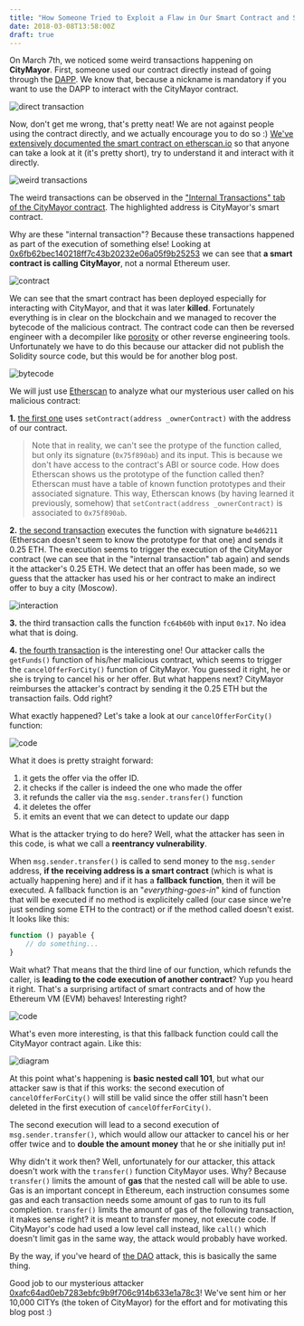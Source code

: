 ```yaml
---
title: "How Someone Tried to Exploit a Flaw in Our Smart Contract and Steal All of Its Ether"
date: 2018-03-08T13:58:00Z
draft: true
---
```


On March 7th, we noticed some weird transactions happening on **CityMayor**. First, someone used our contract directly instead of going through the [DAPP](https://www.citymayor.co). We know that, because a nickname is mandatory if you want to use the DAPP to interact with the CityMayor contract.

![direct transaction](/img/hack/direct_tx.png)

Now, don't get me wrong, that's pretty neat! We are not against people using the contract directly, and we actually encourage you to do so :) [We've extensively documented the smart contract on etherscan.io](https://etherscan.io/address/0x4bdde1e9fbaef2579dd63e2abbf0be445ab93f10#code) so that anyone can take a look at it (it's pretty short), try to understand it and interact with it directly.

![weird transactions](/img/hack/weird_tx.png)

The weird transactions can be observed in the ["Internal Transactions" tab of the CityMayor contract](https://etherscan.io/address/0x4bdde1e9fbaef2579dd63e2abbf0be445ab93f10#internaltx). The highlighted address is CityMayor's smart contract.

Why are these "internal transaction"? Because these transactions happened as part of the execution of something else! Looking at [0x6fb62bec140218ff7c43b20232e06a05f9b25253](https://etherscan.io/address/0x6fb62bec140218ff7c43b20232e06a05f9b25253) we can see that **a smart contract is calling CityMayor**, not a normal Ethereum user.

![contract](/img/hack/contract_malicious.png)

We can see that the smart contract has been deployed especially for interacting with CityMayor, and that it was later **killed**. Fortunately everything is in clear on the blockchain and we managed to recover the bytecode of the malicious contract. The contract code can then be reversed engineer with a decompiler like [porosity](https://github.com/comaeio/porosity) or other reverse engineering tools. Unfortunately we have to do this because our attacker did not publish the Solidity source code, but this would be for another blog post.

![bytecode](/img/hack/bytecode.png)

We will just use [Etherscan](https://etherscan.io/address/0x6fb62bec140218ff7c43b20232e06a05f9b25253) to analyze what our mysterious user called on his malicious contract:

**1.** [the first one](https://etherscan.io/tx/0x2f8bb00e207b5d5433d4cc3b3a6581950eb6f1a97112ef20f7a9624b81e531e0) uses `setContract(address _ownerContract)` with the address of our contract. 

> Note that in reality, we can't see the protype of the function called, but only its signature (`0x75f890ab`) and its input. This is because we don't have access to the contract's ABI or source code. How does Etherscan shows us the prototype of the function called then? Etherscan must have a table of known function prototypes and their associated signature. This way, Etherscan knows (by having learned it previously, somehow) that `setContract(address _ownerContract)` is associated to `0x75f890ab`.

**2.** [the second transaction](https://etherscan.io/tx/0x11101f12a900eb0470e2751abba0cc86ac1d7067fdbc56ab159973fca3f61c7d#internal) executes the function with signature `be4d6211` (Etherscan doesn't seem to know the prototype for that one) and sends it 0.25 ETH. The execution seems to trigger the execution of the CityMayor contract (we can see that in the "internal transaction" tab again) and sends it the attacker's 0.25 ETH. We detect that an offer has been made, so we guess that the attacker has used his or her contract to make an indirect offer to buy a city (Moscow).

![interaction](/img/hack/interaction.png)

**3.** the third transaction calls the function `fc64b60b` with input `0x17`. No idea what that is doing.

**4.** [the fourth transaction](https://etherscan.io/tx/0xf7001b009387d4f1cb4a609978ee78d86d9af3ae28f1146c10ee02ffcd20bba7) is the interesting one! Our attacker calls the `getFunds()` function of his/her malicious contract, which seems to trigger the `cancelOfferForCity()` function of CityMayor. You guessed it right, he or she is trying to cancel his or her offer. But what happens next? CityMayor reimburses the attacker's contract by sending it the 0.25 ETH but the transaction fails. Odd right?

What exactly happened? Let's take a look at our `cancelOfferForCity()` function:

![code](/img/hack/better_code.png)

What it does is pretty straight forward:

1. it gets the offer via the offer ID.
1. it checks if the caller is indeed the one who made the offer
1. it refunds the caller via the `msg.sender.transfer()` function
1. it deletes the offer
1. it emits an event that we can detect to update our dapp

What is the attacker trying to do here? Well, what the attacker has seen in this code, is what we call a **reentrancy vulnerability**. 

When `msg.sender.transfer()` is called to send money to the `msg.sender` address, **if the receiving address is a smart contract** (which is what is actually happening here) and if it has a **fallback function**, then it will be executed. A fallback function is an "*everything-goes-in*" kind of function that will be executed if no method is explicitely called (our case since we're just sending some ETH to the contract) or if the method called doesn't exist. It looks like this:

```js
function () payable {
    // do something...
}
```

Wait what? That means that the third line of our function, which refunds the caller, is **leading to the code execution of another contract**? Yup you heard it right. That's a surprising artifact of smart contracts and of how the Ethereum VM (EVM) behaves! Interesting right?

![code](/img/hack/code.png)

What's even more interesting, is that this fallback function could call the CityMayor contract again. Like this:

![diagram](/img/hack/diagram.png)

At this point what's happening is **basic nested call 101**, but what our attacker saw is that if this works: the second execution of `cancelOfferForCity()` will still be valid since the offer still hasn't been deleted in the first execution of `cancelOfferForCity()`.

The second execution will lead to a second execution of `msg.sender.transfer()`, which would allow our attacker to cancel his or her offer twice and to **double the amount money** that he or she initially put in!

Why didn't it work then? Well, unfortunately for our attacker, this attack doesn't work with the `transfer()` function CityMayor uses. Why? Because `transfer()` limits the amount of **gas** that the nested call will be able to use. Gas is an important concept in Ethereum, each instruction consumes some gas and each transaction needs some amount of gas to run to its full completion. `transfer()` limits the amount of gas of the following transaction, it makes sense right? it is meant to transfer money, not execute code. If CityMayor's code had used a low level call instead, like `call()` which doesn't limit gas in the same way, the attack would probably have worked.

By the way, if you've heard of [the DAO](https://www.coindesk.com/understanding-dao-hack-journalists/) attack, this is basically the same thing.

Good job to our mysterious attacker [0xafc64ad0eb7283ebfc9b9f706c914b633e1a78c3](https://etherscan.io/address/0xafc64ad0eb7283ebfc9b9f706c914b633e1a78c3)! We've sent him or her 10,000 CITYs (the token of CityMayor) for the effort and for motivating this blog post :)